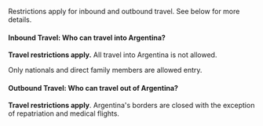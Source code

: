 Restrictions apply for inbound and outbound travel. See below for more details.

#### Inbound Travel: Who can travel into Argentina?

**Travel restrictions apply.** All travel into Argentina is not allowed.

Only nationals and direct family members are allowed entry.

#### Outbound Travel: Who can travel out of Argentina?

**Travel restrictions apply**. Argentina's borders are closed with the exception of repatriation and medical flights.
